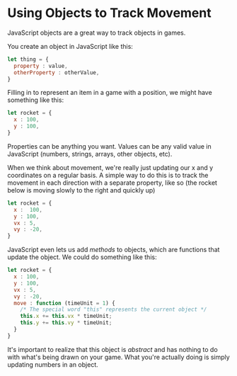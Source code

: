 # Using Objects to Track Movement

JavaScript objects are a great way to track objects in games. 

You create an object in JavaScript like this:

```javascript
let thing = {
  property : value,
  otherProperty : otherValue,
}
```

Filling in to represent an item in a game with a position, we might have something like this:

```javascript
let rocket = {
  x : 100,
  y : 100,
}
```

Properties can be anything you want. Values can be any valid value in JavaScript (numbers, strings, arrays, other objects, etc).

When we think about movement, we're really just updating our x and y coordinates on a regular basis. A simple way to do this is to track the movement in each direction with a separate property, like so (the rocket below is moving slowly to the right and quickly up)

```javascript
let rocket = {
  x :  100,
  y : 100,
  vx : 5,
  vy : -20,
}
```

JavaScript even lets us add *methods* to objects, which are functions that update the object. We could do something like this:

```javascript
let rocket = {
  x : 100,
  y : 100,
  vx : 5,
  vy : -20,
  move : function (timeUnit = 1) {
    /* The special word "this" represents the current object */
    this.x += this.vx * timeUnit;
    this.y += this.vy * timeUnit;
  }  
}
```

It's important to realize that this object is *abstract* and has nothing to do with what's being drawn on your game. What you're actually doing is simply updating numbers in an object.